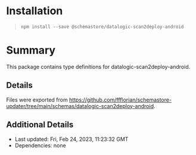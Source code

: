 # Installation
> `npm install --save @schemastore/datalogic-scan2deploy-android`

# Summary
This package contains type definitions for datalogic-scan2deploy-android.

## Details
Files were exported from https://github.com/ffflorian/schemastore-updater/tree/main/schemas/datalogic-scan2deploy-android.

## Additional Details
* Last updated: Fri, Feb 24, 2023, 11:23:32 GMT
* Dependencies: none
